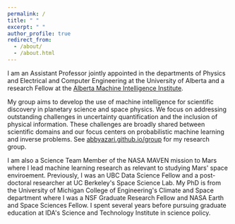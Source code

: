 ```yaml
---
permalink: /
title: " "
excerpt: " "
author_profile: true
redirect_from: 
  - /about/
  - /about.html
---
```


I am an Assistant Professor jointly appointed in the departments of Physics and Electrical and Computer Engineering at the University of Alberta and a research Fellow at the [Alberta Machine Intelligence Institute](https://www.amii.ca/). 

My group aims to develop the use of machine intelligence for scientific discovery in planetary science and space physics. We focus on addressing outstanding challenges in uncertainty quantification and the inclusion of physical information. These challenges are broadly shared between scientific domains and our focus centers on probabilistic machine learning and inverse problems. See [abbyazari.github.io/group](https://abbyazari.github.io/group/) for my research group.

I am also a Science Team Member of the NASA MAVEN mission to Mars where I lead machine learning research as relevant to studying Mars' space enviroement. Previously, I was an UBC Data Science Fellow and a post-doctoral researcher at UC Berkeley's Space Science Lab. My PhD is from the University of Michigan College of Engineering's Climate and Space department where I was a NSF Graduate Research Fellow and NASA Earth and Space Sciences Fellow. I spent several years before pursuing graduate education at IDA's Science and Technology Institute in science policy.










